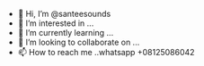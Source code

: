 - 👋 Hi, I’m @santeesounds
- 👀 I’m interested in ...
- 🌱 I’m currently learning ...
- 💞️ I’m looking to collaborate on ...
- 📫 How to reach me ..whatsapp +08125086042

<!---
santeesounds/santeesounds is a ✨ special ✨ repository because its `README.md` (this file) appears on your GitHub profile.
You can click the Preview link to take a look at your changes.
--->
